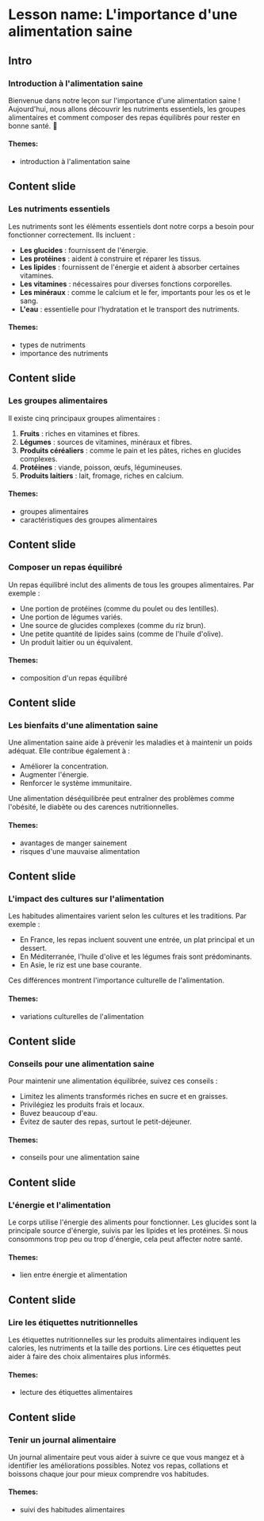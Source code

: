 # Lesson name: L'importance d'une alimentation saine

## Intro

### Introduction à l'alimentation saine

Bienvenue dans notre leçon sur l'importance d'une alimentation saine ! Aujourd'hui, nous allons découvrir les nutriments essentiels, les groupes alimentaires et comment composer des repas équilibrés pour rester en bonne santé. 🍎

#### **Themes:**
- introduction à l'alimentation saine

## Content slide

### Les nutriments essentiels

Les nutriments sont les éléments essentiels dont notre corps a besoin pour fonctionner correctement. Ils incluent :

- **Les glucides** : fournissent de l'énergie.
- **Les protéines** : aident à construire et réparer les tissus.
- **Les lipides** : fournissent de l'énergie et aident à absorber certaines vitamines.
- **Les vitamines** : nécessaires pour diverses fonctions corporelles.
- **Les minéraux** : comme le calcium et le fer, importants pour les os et le sang.
- **L'eau** : essentielle pour l'hydratation et le transport des nutriments.

#### **Themes:**
- types de nutriments
- importance des nutriments

## Content slide

### Les groupes alimentaires

Il existe cinq principaux groupes alimentaires :

1. **Fruits** : riches en vitamines et fibres.
2. **Légumes** : sources de vitamines, minéraux et fibres.
3. **Produits céréaliers** : comme le pain et les pâtes, riches en glucides complexes.
4. **Protéines** : viande, poisson, œufs, légumineuses.
5. **Produits laitiers** : lait, fromage, riches en calcium.

#### **Themes:**
- groupes alimentaires
- caractéristiques des groupes alimentaires

## Content slide

### Composer un repas équilibré

Un repas équilibré inclut des aliments de tous les groupes alimentaires. Par exemple :

- Une portion de protéines (comme du poulet ou des lentilles).
- Une portion de légumes variés.
- Une source de glucides complexes (comme du riz brun).
- Une petite quantité de lipides sains (comme de l'huile d'olive).
- Un produit laitier ou un équivalent.

#### **Themes:**
- composition d'un repas équilibré

## Content slide

### Les bienfaits d'une alimentation saine

Une alimentation saine aide à prévenir les maladies et à maintenir un poids adéquat. Elle contribue également à :

- Améliorer la concentration.
- Augmenter l'énergie.
- Renforcer le système immunitaire.

Une alimentation déséquilibrée peut entraîner des problèmes comme l'obésité, le diabète ou des carences nutritionnelles.

#### **Themes:**
- avantages de manger sainement
- risques d'une mauvaise alimentation

## Content slide

### L'impact des cultures sur l'alimentation

Les habitudes alimentaires varient selon les cultures et les traditions. Par exemple :

- En France, les repas incluent souvent une entrée, un plat principal et un dessert.
- En Méditerranée, l'huile d'olive et les légumes frais sont prédominants.
- En Asie, le riz est une base courante.

Ces différences montrent l'importance culturelle de l'alimentation.

#### **Themes:**
- variations culturelles de l'alimentation

## Content slide

### Conseils pour une alimentation saine

Pour maintenir une alimentation équilibrée, suivez ces conseils :

- Limitez les aliments transformés riches en sucre et en graisses.
- Privilégiez les produits frais et locaux.
- Buvez beaucoup d'eau.
- Évitez de sauter des repas, surtout le petit-déjeuner.

#### **Themes:**
- conseils pour une alimentation saine

## Content slide

### L'énergie et l'alimentation

Le corps utilise l'énergie des aliments pour fonctionner. Les glucides sont la principale source d'énergie, suivis par les lipides et les protéines. Si nous consommons trop peu ou trop d'énergie, cela peut affecter notre santé.

#### **Themes:**
- lien entre énergie et alimentation

## Content slide

### Lire les étiquettes nutritionnelles

Les étiquettes nutritionnelles sur les produits alimentaires indiquent les calories, les nutriments et la taille des portions. Lire ces étiquettes peut aider à faire des choix alimentaires plus informés.

#### **Themes:**
- lecture des étiquettes alimentaires

## Content slide

### Tenir un journal alimentaire

Un journal alimentaire peut vous aider à suivre ce que vous mangez et à identifier les améliorations possibles. Notez vos repas, collations et boissons chaque jour pour mieux comprendre vos habitudes.

#### **Themes:**
- suivi des habitudes alimentaires

